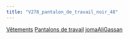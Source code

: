 ```yaml
---
title: "V278_pantalon_de_travail_noir_48"
---
```


[Vêtements](notes/equipements/L_Vetements.md) [Pantalons de travail](notes/equipements/vetements/V_PantalonsDeTravail.md) [jomaAliGassan](notes/equipements/vetements/jomaAliGassan.md)